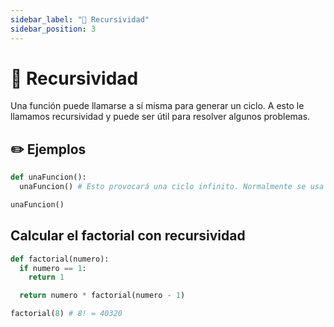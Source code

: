 ```yaml
---
sidebar_label: "🔄 Recursividad"
sidebar_position: 3
---
```


# 🔄 Recursividad

Una función puede llamarse a sí misma para generar un ciclo. A esto le llamamos recursividad y puede ser útil para resolver algunos problemas.

## ✏️ Ejemplos

```python title="Ejemplo de recursividad"
def unaFuncion():
  unaFuncion() # Esto provocará una ciclo infinito. Normalmente se usa una condición para salir de la recursividad

unaFuncion()
```

## Calcular el factorial con recursividad

```python title="Ejemplo de una función para calcular el factorial de un número utilizando recursividad"
def factorial(numero):
  if numero == 1:
    return 1

  return numero * factorial(numero - 1)

factorial(8) # 8! = 40320
```
